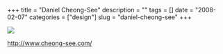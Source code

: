 +++
title = "Daniel Cheong-See"
description = ""
tags = []
date = "2008-02-07"
categories = ["design"]
slug = "daniel-cheong-see"
+++


 

  <div id="screens-thumbs" class="clearfix">
    <div class="txt-center" id="design-submission"><a href="http://www.cheong-see.com/"><img id='bluga-thumbnail-961' class='bluga-thumbnail large' src='//media.konigi.com/bluga/
wt47f27ef12ed71_0.jpg'/></a></div>  
  </div>   
<p><a href="http://www.cheong-see.com/">http://www.cheong-see.com/</a></p>




